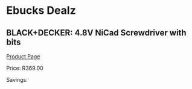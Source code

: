 
# Ebucks Dealz
## BLACK+DECKER: 4.8V NiCad Screwdriver with bits
[Product Page](https://www.ebucks.com/web/shop/productSelected.do?prodId=678726739&catId=717324798)

Price: R369.00

Savings: 


	